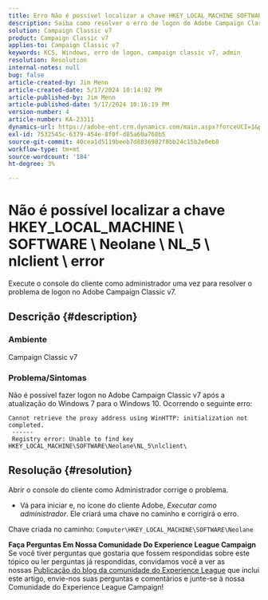 ```yaml
---
title: Erro Não é possível localizar a chave HKEY_LOCAL_MACHINE SOFTWARE Neolane NL_5 nlclient
description: Saiba como resolver o erro de logon do Adobe Campaign Classic v7 após a atualização do Windows 7 para o Windows 10.
solution: Campaign Classic v7
product: Campaign Classic v7
applies-to: Campaign Classic v7
keywords: KCS, Windows, erro de logon, campaign classic v7, admin
resolution: Resolution
internal-notes: null
bug: false
article-created-by: Jim Menn
article-created-date: 5/17/2024 10:14:02 PM
article-published-by: Jim Menn
article-published-date: 5/17/2024 10:16:19 PM
version-number: 4
article-number: KA-23311
dynamics-url: https://adobe-ent.crm.dynamics.com/main.aspx?forceUCI=1&pagetype=entityrecord&etn=knowledgearticle&id=518acdbe-9a14-ef11-9f8a-6045bd006268
exl-id: 7532545c-6379-454e-8f0f-d85a60a768b5
source-git-commit: 40cea1d5119beeb7d8836982f8bb24c15b2e0eb8
workflow-type: tm+mt
source-wordcount: '184'
ht-degree: 3%

---
```


# Não é possível localizar a chave HKEY_LOCAL_MACHINE \ SOFTWARE \ Neolane \ NL_5 \ nlclient \ error


Execute o console do cliente como administrador uma vez para resolver o problema de logon no Adobe Campaign Classic v7.

## Descrição {#description}


### Ambiente

Campaign Classic v7



### Problema/Sintomas

Não é possível fazer logon no Adobe Campaign Classic v7 após a atualização do Windows 7 para o Windows 10. Ocorrendo o seguinte erro:


```
Cannot retrieve the proxy address using WinHTTP: initialization not completed.
 ------
 Registry error: Unable to find key HKEY_LOCAL_MACHINE\SOFTWARE\Neolane\NL_5\nlclient\
```



## Resolução {#resolution}


Abrir o console do cliente como Administrador corrige o problema.

- Vá para iniciar e, no ícone do cliente Adobe, *Executar como administrador*. Ele criará uma chave no caminho e corrigirá o erro.


Chave criada no caminho: `Computer\HKEY_LOCAL_MACHINE\SOFTWARE\Neolane`


<b>Faça Perguntas Em Nossa Comunidade Do Experience League Campaign</b><br>Se você tiver perguntas que gostaria que fossem respondidas sobre este tópico ou ler perguntas já respondidas, convidamos você a ver as nossas [Publicação do blog da comunidade do Experience League](https://experienceleaguecommunities.adobe.com/t5/adobe-campaign-classic-blogs/introducing-top-kcs-articles-curated-for-your-troubleshooting/bc-p/672426#M132 "Seguir link") que inclui este artigo, envie-nos suas perguntas e comentários e junte-se à nossa Comunidade do Experience League Campaign!
